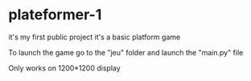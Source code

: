 # plateformer-1
it's my first public project it's a basic platform game

To launch the game go to the "jeu" folder and launch the "main.py" file


Only works on 1200*1200 display
